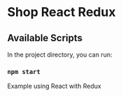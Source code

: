 # Shop React Redux

## Available Scripts

In the project directory, you can run:

### `npm start`

Example using React with Redux
